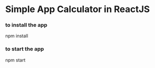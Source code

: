 # Simple App Calculator in ReactJS

### to install the app
npm install 

### to start the app 
npm start

